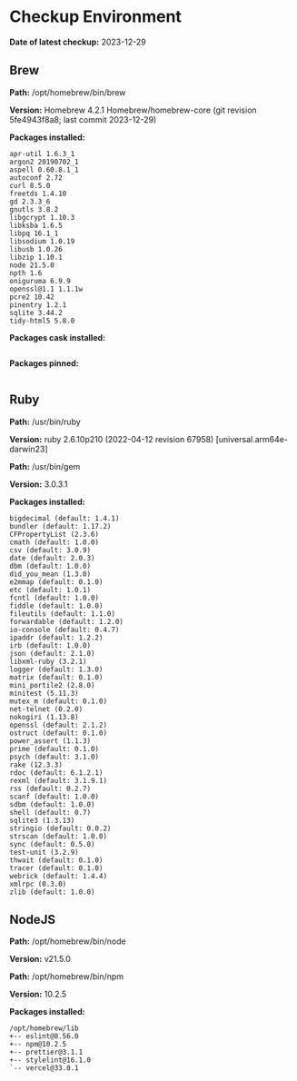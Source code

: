 # Checkup Environment

**Date of latest checkup:** 2023-12-29

## Brew

**Path:**
/opt/homebrew/bin/brew

**Version:**
Homebrew 4.2.1
Homebrew/homebrew-core (git revision 5fe4943f8a8; last commit 2023-12-29)

**Packages installed:**

```
apr-util 1.6.3_1
argon2 20190702_1
aspell 0.60.8.1_1
autoconf 2.72
curl 8.5.0
freetds 1.4.10
gd 2.3.3_6
gnutls 3.8.2
libgcrypt 1.10.3
libksba 1.6.5
libpq 16.1_1
libsodium 1.0.19
libusb 1.0.26
libzip 1.10.1
node 21.5.0
npth 1.6
oniguruma 6.9.9
openssl@1.1 1.1.1w
pcre2 10.42
pinentry 1.2.1
sqlite 3.44.2
tidy-html5 5.8.0
```

**Packages cask installed:**

```

```

**Packages pinned:**

```

```

## Ruby

**Path:**
/usr/bin/ruby

**Version:**
ruby 2.6.10p210 (2022-04-12 revision 67958) [universal.arm64e-darwin23]

**Path:**
/usr/bin/gem

**Version:**
3.0.3.1

**Packages installed:**

```
bigdecimal (default: 1.4.1)
bundler (default: 1.17.2)
CFPropertyList (2.3.6)
cmath (default: 1.0.0)
csv (default: 3.0.9)
date (default: 2.0.3)
dbm (default: 1.0.0)
did_you_mean (1.3.0)
e2mmap (default: 0.1.0)
etc (default: 1.0.1)
fcntl (default: 1.0.0)
fiddle (default: 1.0.0)
fileutils (default: 1.1.0)
forwardable (default: 1.2.0)
io-console (default: 0.4.7)
ipaddr (default: 1.2.2)
irb (default: 1.0.0)
json (default: 2.1.0)
libxml-ruby (3.2.1)
logger (default: 1.3.0)
matrix (default: 0.1.0)
mini_portile2 (2.8.0)
minitest (5.11.3)
mutex_m (default: 0.1.0)
net-telnet (0.2.0)
nokogiri (1.13.8)
openssl (default: 2.1.2)
ostruct (default: 0.1.0)
power_assert (1.1.3)
prime (default: 0.1.0)
psych (default: 3.1.0)
rake (12.3.3)
rdoc (default: 6.1.2.1)
rexml (default: 3.1.9.1)
rss (default: 0.2.7)
scanf (default: 1.0.0)
sdbm (default: 1.0.0)
shell (default: 0.7)
sqlite3 (1.3.13)
stringio (default: 0.0.2)
strscan (default: 1.0.0)
sync (default: 0.5.0)
test-unit (3.2.9)
thwait (default: 0.1.0)
tracer (default: 0.1.0)
webrick (default: 1.4.4)
xmlrpc (0.3.0)
zlib (default: 1.0.0)
```

## NodeJS

**Path:**
/opt/homebrew/bin/node

**Version:**
v21.5.0

**Path:**
/opt/homebrew/bin/npm

**Version:**
10.2.5

**Packages installed:**

```
/opt/homebrew/lib
+-- eslint@8.56.0
+-- npm@10.2.5
+-- prettier@3.1.1
+-- stylelint@16.1.0
`-- vercel@33.0.1

```

